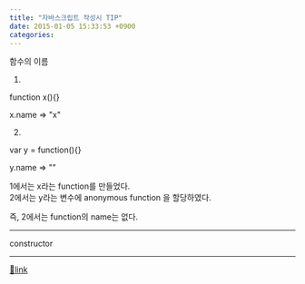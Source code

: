 ```yaml
---
title: "자바스크립트 작성시 TIP"
date: 2015-01-05 15:33:53 +0900
categories: 
---
```

  

함수의 이름  


1.

function x(){}

x.name =&gt; "x"

  


2.

var y = function(){}

y.name =&gt; ""

  


1에서는 x라는 function를 만들었다.  
2에서는 y라는 변수에 anonymous function 을 할당하였다.

즉, 2에서는 function의 name는 없다.

  


- - - - - -

constructor



  ***
[🔗link](http://www.mins01.com/mh/tech/read/921)